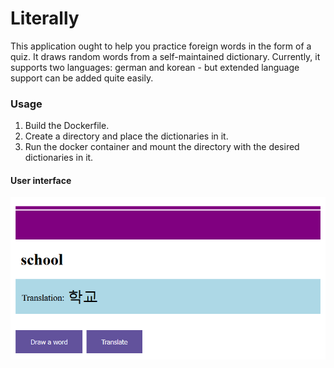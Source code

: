 # Literally

This application ought to help you practice foreign words in the form of a quiz. It draws random words from a self-maintained dictionary.
Currently, it supports two languages: german and korean - but extended language support can be added quite easily.

### Usage

1. Build the Dockerfile.
2. Create a directory and place the dictionaries in it.
3. Run the docker container and mount the directory with the desired dictionaries in it.

#### User interface
![ui.png](ui.png)
